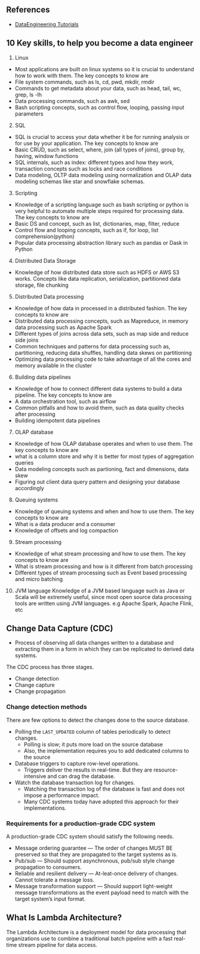 ## References
- [DataEngineering Tutorials](https://www.startdataengineering.com/)



## 10 Key skills, to help you become a data engineer

1. Linux
- Most applications are built on linux systems so it is crucial to understand how to work with them. The key concepts to know are
- File system commands, such as ls, cd, pwd, mkdir, rmdir
- Commands to get metadata about your data, such as head, tail, wc, grep, ls -lh
- Data processing commands, such as awk, sed
- Bash scripting concepts, such as control flow, looping, passing input parameters

2. SQL
- SQL is crucial to access your data whether it be for running analysis or for use by your application. The key concepts to know are
- Basic CRUD, such as select, where, join (all types of joins), group by, having, window functions
- SQL internals, such as index: different types and how they work, transaction concepts such as locks and race conditions
- Data modeling, OLTP data modeling using normalization and OLAP data modeling schemas like star and snowflake schemas.

3. Scripting
- Knowledge of a scripting language such as bash scripting or python is very helpful to automate multiple steps required for processing data. The key concepts to know are
- Basic DS and concept, such as list, dictionaries, map, filter, reduce
- Control flow and looping concepts, such as if, for loop, list comprehension(python)
- Popular data processing abstraction library such as pandas or Dask in Python

4. Distributed Data Storage
- Knowledge of how distributed data store such as HDFS or AWS S3 works. Concepts like data replication, serialization, partitioned data storage, file chunking

5. Distributed Data processing
- Knowledge of how data in processed in a distributed fashion. The key concepts to know are
- Distributed data processing concepts, such as Mapreduce, in memory data processing such as Apache Spark
- Different types of joins across data sets, such as map side and reduce side joins
- Common techniques and patterns for data processing such as, partitioning, reducing data shuffles, handling data skews on partitioning
- Optimizing data processing code to take advantage of all the cores and memory available in the cluster

6. Building data pipelines
- Knowledge of how to connect different data systems to build a data pipeline. The key concepts to know are
- A data orchestration tool, such as airflow
- Common pitfalls and how to avoid them, such as data quality checks after processing
- Building idempotent data pipelines

7. OLAP database
- Knowledge of how OLAP database operates and when to use them. The key concepts to know are
- what is a column store and why it is better for most types of aggregation queries
- Data modeling concepts such as partioning, fact and dimensions, data skew
- Figuring out client data query pattern and designing your database accordingly‍

8. Queuing systems
- Knowledge of queuing systems and when and how to use them. The key concepts to know are
- What is a data producer and a consumer
- Knowledge of offsets and log compaction‍

9. Stream processing
- Knowledge of what stream processing and how to use them. The key concepts to know are
- What is stream processing and how is it different from batch processing
- Different types of stream processing such as Event based processing and micro batching

10. JVM language
Knowledge of a JVM based language such as Java or Scala will be extremely useful, since most open source data processing tools are written using JVM languages. e.g Apache Spark, Apache Flink, etc



## Change Data Capture (CDC)
+ Process of observing all data changes written to a database and extracting them in a form in which they can be replicated to derived data systems.

The CDC process has three stages.
+ Change detection
+ Change capture
+ Change propagation

### Change detection methods
There are few options to detect the changes done to the source database.
+ Polling the `LAST_UPDATED` column of tables periodically to detect changes.
  + Polling is slow; it puts more load on the source database
  + Also, the implementation requires you to add dedicated columns to the source
+ Database triggers to capture row-level operations.
  + Triggers deliver the results in real-time. But they are resource-intensive and can drag the database.
+ Watch the database transaction log for changes.
  + Watching the transaction log of the database is fast and does not impose a performance impact. 
  + Many CDC systems today have adopted this approach for their implementations.

### Requirements for a production-grade CDC system
A production-grade CDC system should satisfy the following needs.
+ Message ordering guarantee — The order of changes MUST BE preserved so that they are propagated to the target systems as is.
+ Pub/sub — Should support asynchronous, pub/sub style change propagation to consumers.
+ Reliable and resilient delivery — At-leat-once delivery of changes. Cannot tolerate a message loss.
+ Message transformation support — Should support light-weight message transformations as the event payload need to match with the target system’s input format.

## What Is Lambda Architecture?
The Lambda Architecture is a deployment model for data processing that organizations use to combine a traditional batch pipeline with a fast real-time stream pipeline for data access.
